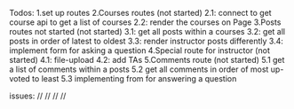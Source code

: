 Todos:
  1.set up routes
  2.Courses routes (not started)
    2.1: connect to get course api to get a list of courses
    2.2: render the courses on Page
  3.Posts routes not started (not started)
    3.1: get all posts within a courses
    3.2: get all posts in order of latest to oldest
    3.3: render instructor posts differently
    3.4: implement form for asking a question
  4.Special route for instructor (not started)
    4.1: file-upload
    4.2: add TAs
  5.Comments route (not started)
    5.1 get a list of comments within a posts
    5.2 get all comments in order of most up-voted to least
    5.3 implementing from for answering a question

issues:
//
//
//
//




